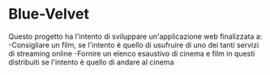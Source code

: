 # Blue-Velvet
Questo progetto ha l'intento di sviluppare un'applicazione web finalizzata a:  -Consigliare un film, se l'intento è quello di usufruire di uno dei tanti servizi di streaming online  -Fornire un elenco esaustivo di cinema e film in questi distribuiti se l'intento è quello di andare al cinema
